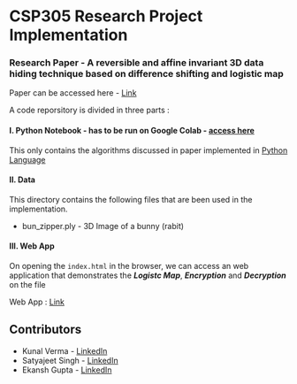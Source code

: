 # CSP305 Research Project Implementation

### Research Paper - A reversible and affine invariant 3D data hiding technique based on difference shifting and logistic map

Paper can be accessed here - [Link](https://link.springer.com/article/10.1007/s12652-019-01179-4)


A code reporsitory is divided in three parts : 

#### I. Python Notebook - has to be run on Google Colab - [access here](https://colab.research.google.com/drive/12Eh4-Z0Jcv4yEnhjtXa78-dYfrutk-4o?usp=sharing)

This only contains the algorithms discussed in paper implemented in [Python Language](https://www.python.org/)


#### II. Data 

This directory contains the following files that are been used in the implementation.

* bun_zipper.ply - 3D Image of a bunny (rabit)


#### III. Web App

On opening the ```index.html``` in the browser, we can access an web application that demonstrates the ***Logistc Map***, ***Encryption*** and ***Decryption*** on the file

Web App : [Link](https://3-d-cryptography.vercel.app/)



## Contributors 

- Kunal Verma - [LinkedIn](https://www.linkedin.com/in/kunalverma19/)
- Satyajeet Singh - [LinkedIn](https://www.linkedin.com/in/satyajeet-singh-618a7120b/)
- Ekansh Gupta - [LinkedIn](https://www.linkedin.com/in/ekansh-gupta-b42960201/)